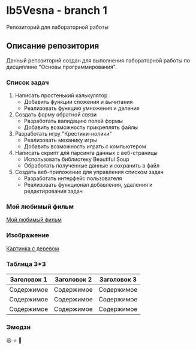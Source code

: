 # lb5Vesna - branch 1
Репозиторий для лабораторной работы

## Описание репозитория

Данный репозиторий создан для выполнения лабораторной работы по дисциплине "Основы программирования".

### Список задач
1. Написать простенький калькулятор
    - Добавить функции сложения и вычитания
    - Реализовать функцию умножения и деления
2. Создать форму обратной связи
    - Разработать валидацию полей формы
    - Добавить возможность прикреплять файлы
3. Разработать игру "Крестики-нолики"
    - Реализовать механику игры
    - Добавить возможность играть с компьютером
4. Написать скрипт для парсинга данных с веб-страницы
    - Использовать библиотеку Beautiful Soup
    - Обработать полученные данные и сохранить в файл
5. Создать веб-приложение для управления списком задач
    - Разработать интерфейс пользователя
    - Реализовать функционал добавления, удаления и редактирования задач


### Мой любимый фильм
[Мой любимый фильм](https://www.kinopoisk.ru/film/326/)

### Изображение 
[Картинка с деревом](https://cdn.7days.ru/pic/183/949416/1251272/86.jpg)

### Таблица 3*3
| Заголовок 1 | Заголовок 2 | Заголовок 3 |
|-------------|-------------|-------------|
| Содержимое  | Содержимое  | Содержимое  |
| Содержимое  | Содержимое  | Содержимое  |
| Содержимое  | Содержимое  | Содержимое  |

### Эмодзи
:smiley: :star: :rocket:
